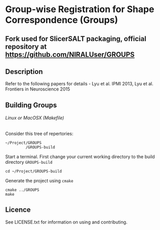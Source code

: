 # Group-wise Registration for Shape Correspondence (Groups)

## Fork used for SlicerSALT packaging, official repository at https://github.com/NIRALUser/GROUPS

## Description
Refer to the following papers for details - Lyu et al. IPMI 2013, Lyu et al. Frontiers in Neuroscience 2015

## Building Groups
###### Linux or MacOSX (Makefile)	

Consider this tree of repertories:
```
~/Project/GROUPS
         /GROUPS-build
```

Start a terminal.
First change your current working directory to the build directory ```GROUPS-build```
```
cd ~/Project/GROUPS-build
```

Generate the project using ```cmake```
```
cmake ../GROUPS
make
```


## Licence

See LICENSE.txt for information on using and contributing.
